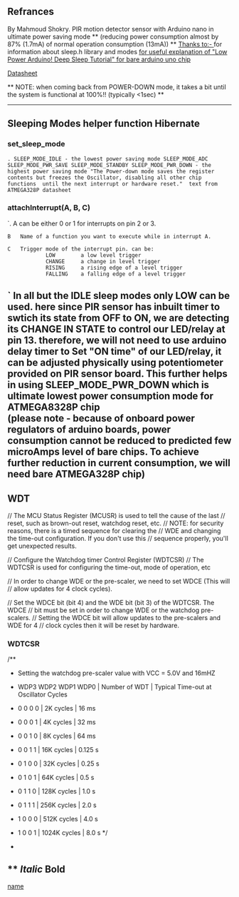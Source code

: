 
## Refrances

By Mahmoud Shokry.
PIR motion detector sensor with Arduino nano in ultimate power saving mode 
** (reducing power consumption almost by 87% (1.7mA) of normal operation consumption (13mA)) **
[Thanks to:- ](http://playground.arduino.cc/Learning/ArduinoSleepCode)  for information about sleep.h library and modes
[for useful explanation of  "Low Power Arduino! Deep Sleep Tutorial" for bare arduino uno chip](http://www.kevindarrah.com/download/arduino_code/LowPowerVideo.ino)

[Datasheet](http://www.atmel.com/images/atmel-8271-8-bit-avr-microcontroller-atmega48a-48pa-88a-88pa-168a-168pa-328-328p_datasheet_complete.pdf)

** NOTE: when coming back from POWER-DOWN mode, it takes a bit until the system is functional at 100%!! (typically <1sec) **

--- 
## Sleeping Modes helper function Hibernate  
###  set_sleep_mode
`.
  SLEEP_MODE_IDLE - the lowest power saving mode
  SLEEP_MODE_ADC
  SLEEP_MODE_PWR_SAVE
  SLEEP_MODE_STANDBY
  SLEEP_MODE_PWR_DOWN - the highest power saving mode
  "The Power-down mode saves the register contents but freezes the Oscillator, disabling all other chip functions 
  until the next interrupt or hardware reset."  text from ATMEGA328P datasheet
 `
 ### attachInterrupt(A, B, C)
`.
    A   can be either 0 or 1 for interrupts on pin 2 or 3.  
   
    B   Name of a function you want to execute while in interrupt A.
   
    C   Trigger mode of the interrupt pin. can be:
                LOW        a low level trigger
                CHANGE     a change in level trigger
                RISING     a rising edge of a level trigger
                FALLING    a falling edge of a level trigger
   `
    In all but the IDLE sleep modes only LOW can be used.
    here since PIR sensor has inbuilt timer to swtich its state from OFF to ON, we are detecting its CHANGE IN STATE to control our LED/relay at pin 13. 
    therefore, we will not need to use arduino delay timer to Set "ON time" of our LED/relay, it can be adjusted physically using potentiometer provided on PIR sensor board.
    This further helps in using SLEEP_MODE_PWR_DOWN which is ultimate lowest power consumption mode for ATMEGA8328P chip  
    (please note - because of onboard power regulators of arduino boards, power consumption cannot be reduced to predicted few microAmps level of bare chips. 
    To achieve further reduction in current consumption, we will need bare ATMEGA328P chip)
---
## WDT
// The MCU Status Register (MCUSR) is used to tell the cause of the last
// reset, such as brown-out reset, watchdog reset, etc.
// NOTE: for security reasons, there is a timed sequence for clearing the
// WDE and changing the time-out configuration. If you don't use this
// sequence properly, you'll get unexpected results.

// Configure the Watchdog timer Control Register (WDTCSR)
  // The WDTCSR is used for configuring the time-out, mode of operation, etc

  // In order to change WDE or the pre-scaler, we need to set WDCE (This will
  // allow updates for 4 clock cycles).

  // Set the WDCE bit (bit 4) and the WDE bit (bit 3) of the WDTCSR. The WDCE
  // bit must be set in order to change WDE or the watchdog pre-scalers.
  // Setting the WDCE bit will allow updates to the pre-scalers and WDE for 4
  // clock cycles then it will be reset by hardware.
### WDTCSR 
  /**
   *  Setting the watchdog pre-scaler value with VCC = 5.0V and 16mHZ
   *  WDP3 WDP2 WDP1 WDP0 | Number of WDT | Typical Time-out at Oscillator Cycles
   *  0    0    0    0    |   2K cycles   | 16 ms
   *  0    0    0    1    |   4K cycles   | 32 ms
   *  0    0    1    0    |   8K cycles   | 64 ms
   *  0    0    1    1    |  16K cycles   | 0.125 s
   *  0    1    0    0    |  32K cycles   | 0.25 s
   *  0    1    0    1    |  64K cycles   | 0.5 s
   *  0    1    1    0    |  128K cycles  | 1.0 s
   *  0    1    1    1    |  256K cycles  | 2.0 s
   *  1    0    0    0    |  512K cycles  | 4.0 s
   *  1    0    0    1    | 1024K cycles  | 8.0 s
  */

*
**
*Italic*
**Bold**
---
[name](link)
